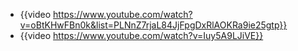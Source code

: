 - {{video https://www.youtube.com/watch?v=oBtKHwFBn0k&list=PLNnZ7rjaL84JjFpgDxRlAOKRa9ie25gtp}}
- {{video https://www.youtube.com/watch?v=Iuy5A9LJiVE}}